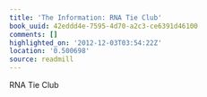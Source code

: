 ```yaml
---
title: 'The Information: RNA Tie Club'
book_uuid: 42eddd4e-7595-4d70-a2c3-ce6391d46100
comments: []
highlighted_on: '2012-12-03T03:54:22Z'
location: '0.500698'
source: readmill
---
```


RNA Tie Club